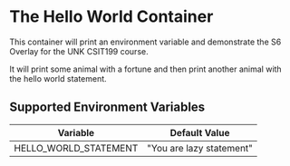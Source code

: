 # The Hello World Container
This container will print an environment variable and demonstrate the S6 Overlay for the UNK CSIT199 course.

It will print some animal with a fortune and then print another animal with 
the hello world statement.  

## Supported Environment Variables
| Variable | Default Value |
| ----- | ------ |
| HELLO_WORLD_STATEMENT | "You are lazy statement" | 
